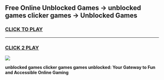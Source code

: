 
## Free Online Unblocked Games → unblocked games clicker games → Unblocked Games
<h3>
<a href="https://premium.freeplayer.one?title=unblocked_games_clicker_games&ref=21F">CLICK TO PLAY</a></h3>
<hr>

<h3>
<a href="https://premium.freeplayer.one?title=unblocked_games_clicker_games&ref=21F">CLICK 2 PLAY</a>
  
</h3>

<a href="https://premium.freeplayer.one?title=unblocked_games_clicker_games&ref=21F/"><img src="https://clearcache.store/games.png"></a>


**unblocked games clicker games games unblocked: Your Gateway to Fun and Accessible Online Gaming**
